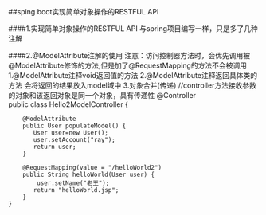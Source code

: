 ##sping boot实现简单对象操作的RESTFUL API

####1.实现简单对象操作的RESTFUL API
    与spring项目编写一样，只是多了几种注解
    
####2.@ModelAttribute注解的使用
    注意：访问控制器方法时，会优先调用被@ModelAttribute修饰的方法,但是加了@RequestMapping的方法不会被调用
    1.@ModelAttribute注释void返回值的方法
    2.@ModelAttribute注释返回具体类的方法
        会将返回的结果放入model域中
    3.对象合并(传递)
    //controller方法接收参数的对象和该返回对象是同一个对象，具有传递性
    @Controller  
    public class Hello2ModelController {  
          
        @ModelAttribute  
        public User populateModel() {    
           User user=new User();  
           user.setAccount("ray");  
           return user;  
        }    
          
        @RequestMapping(value = "/helloWorld2")    
        public String helloWorld(User user) {  
            user.setName("老王");  
           return "helloWorld.jsp";    
        }    
    }  
    